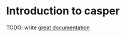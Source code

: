 # Introduction to casper

TODO: write [great documentation](http://jacobian.org/writing/what-to-write/)
